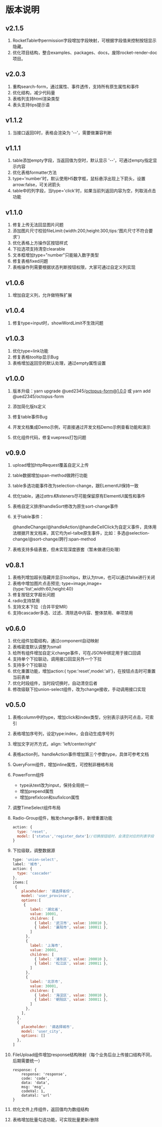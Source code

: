 # 版本说明

## v2.1.5
1. RocketTable中permission字段增加字段映射，可根据字段值来控制按钮显示隐藏。
2. 优化项目结构，整合examples、packages、docs，废除rocket-render-doc项目。
## v2.0.3

1. 重构search-form，通过属性、事件透传，支持所有原生属性和事件
2. 优化结构，减少代码量
3. 表格列支持html渲染类型
4. 表头支持tips提示语

## v1.1.2

1. 当接口返回0时，表格会渲染为 '--'，需要做兼容判断

## v1.1.1

1. table添加empty字段，当返回值为空时，默认显示 '--'，可通过empty指定显示内容
2. 优化表格formatter方法
3. type='number'时，默认使用H5数字框，鼠标悬浮出现上下箭头，设置arrow:false，可关闭箭头
4. table中的列字段，当type='click'时，如果当前列返回内容为空，列取消点击功能

## v1.1.0

1. 修复上传无法回显图片问题
2. 添加图片尺寸校验fileLimit:{width:200,height:300,tips:'图片尺寸不符合要求'}
3. 优化表格上方操作区按钮样式
4. 下拉选项支持清空clearable
5. 文本框增加type="number"只能输入数字类型
6. 修复表格fixed问题
7. 表格操作列需要根据状态判断按钮权限，大家可通过自定义列实现

## v1.0.6

1. 增加自定义列，允许做特殊扩展

## v1.0.4

1. 修复type=input时，showWordLimit不生效问题

## v1.0.3

1. 优化type=link功能
2. 修复表格tooltip显示Bug
3. 表格增加返回空的默认处理，通过empty属性设置

## v1.0.0

1. 版本升级：yarn upgrade @ued2345/octopus-form@1.0.0 或 yarn add @ued2345/octopus-form

2. 添加简化版ts定义

3. 修复table事件Bug

4. 开发文档集成Demo示例，可直接通过开发文档Demo示例查看功能和演示

5. 优化组件代码，修复vuepress打包问题

## v0.9.0

1. upload增加httpRequest覆盖自定义上传

2. table数据增加span-method做跨行功能

3. table多选功能事件改为selection-change，跟ELementUI保持一致

4. 优化table，通过$attrs和$listeners尽可能保留原有ElementUI属性和事件

5. 表格自定义排序handleSort修改为原生sort-change事件

6. 关于table事件：

   @handleChange/@handleAction/@handleCellClick为自定义事件，具体用法根据开发文档来，其它均为el-talbe原生事件，比如：多选@selection-change/@sort-change/跨行:span-method

7. 表格支持多级表套，但未实现深度嵌套（暂未做递归处理）

## v0.8.1

1. 表格列增加超长隐藏并显示tooltips，默认为true，也可以通过false进行关闭
2. 表格中增加图片点击预览; type=image,image={type:'list',width:60,height:40}
3. 修复按钮文字超长问题
4. radio支持禁用
5. 支持文本下拉（合并平安MR）
6. 支持cascader多选、过滤、清除选中内容、整体禁用、单项禁用

## v0.6.0 
1. 优化组件加载结构，通过component自动映射
2. 表格密度默认调整为small
3. 给所有组件增加自定义change事件，可在JSON中绑定用于接口回调
4. 支持单个下拉联动，调用接口回显另外一个下拉
5. 支持多个下拉联动
6. 优化重置功能，增加action:{ type:'reset',model:'all'}，在按钮点击时可重置当前表单
7. 优化时段组件，当时段切换时，自动清空后者
8. 修改级联下拉union-select组件，改为change接收，手动调用接口实现


## v0.5.0 

1. 表格column中的type，增加click和index类型，分别表示该列可点击，可索引
2. 表格增加序号列，设定type:index，会自动生成序号列
3. 增加文字对齐方式，align: 'left/center/right'
4. 表格action列，handleAction事件增加第三个参数type，具体可参考文档
5. QueryForm组件，增加inline属性，可控制非栅格布局
6. PowerForm组件
   - type从text改为input，保持全局统一
   - 增加prepend属性
   - 增加prefixIcon和sufixIcon属性
7. 调整TimeSelect组件布局
8. Radio-Group组件，触发change事件，新增重置功能
   ```js
   action: {
     type: 'reset',
     model: ['status','register_date']//切换按钮组时，会清空对应的列表字段
   }
   ```

9. 下拉级联，调整数据源

   ```js
   type: 'union-select',
   label: '城市',
   action: {
     type: 'cascader'
   },
   items:[
   	{
       placeholder: '请选择省份',
       model: 'user_province',
       options:[
       	{
           label: '湖北省',
           value: 10001,
           children: [
             { label: '武汉市', value: 100010 },
             { label: '襄阳市', value: 100011 },
           ]
         },
         {
           label: '上海市',
           value: 20001,
           children: [
             { label: '浦东区', value: 200010 },
             { label: '松江区', value: 200011 },
           ]
         },
         {
           label: '北京市',
           value: 30001,
           children: [
             { label: '海淀区', value: 300010 },
             { label: '朝阳区', value: 300011 },
           ]
         },
       ], 
     },
     {
       placeholder: '请选择城市',
       model: 'user_city',
       options: []
     },
   ]
   ```

10. FileUpload组件增加response结构映射（每个业务后台上传接口结构不同，后期需要统一）

    ```code
    response: { 
    	response: 'response', 
    	code: 'code', 
    	data: 'data', 
    	msg: 'msg', 
    	codeVal: 1, 
    	dataVal: 'url' 
    }
    ```

11. 优化文件上传组件，返回值均为数组结构
12. 表格增加批量勾选功能，可实现批量更新/删除